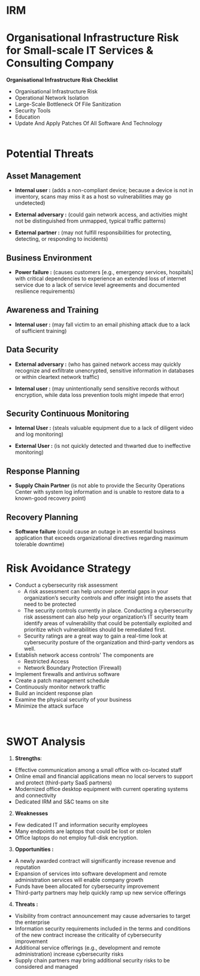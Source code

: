 # IRM

# Organisational Infrastructure Risk for Small-scale IT Services & Consulting Company
**Organisational Infrastructure Risk Checklist** <br>

- Organisational Infrastructure Risk
- Operational Network Isolation 
- Large-Scale Bottleneck Of File Sanitization 
- Security Tools  
- Education
- Update And Apply Patches Of All Software And Technology <br> <br>
# Potential Threats
## Asset Management
- **Internal user :** (adds a non-compliant 
device; because a device is not in 
inventory, scans may miss it as a host 
so vulnerabilities may go undetected)

- **External adversary :** (could gain 
network access, and activities might 
not be distinguished from unmapped, 
typical traffic patterns)

- **External partner :** (may not fulfill 
responsibilities for protecting, 
detecting, or responding to incidents)


## Business Environment
- **Power failure :** (causes customers 
[e.g., emergency services, hospitals] 
with critical dependencies to 
experience an extended loss of 
internet service due to a lack of 
service level agreements and 
documented resilience requirements)

##  Awareness and Training
- **Internal user :** (may fall victim to an 
email phishing attack due to a lack of 
sufficient training)

## Data Security
- **External adversary :** (who has gained 
network access may quickly 
recognize and exfiltrate unencrypted, 
sensitive information in databases or 
within cleartext network traffic)

- **Internal user :** (may unintentionally 
send sensitive records without 
encryption, while data loss prevention 
tools might impede that error)

## Security Continuous Monitoring
- **Internal User :** (steals valuable 
equipment due to a lack of diligent 
video and log monitoring)

- **External User :** (is not quickly 
detected and thwarted due to 
ineffective monitoring)

## Response Planning
- **Supply Chain Partner** (is not able to 
provide the Security Operations 
Center with system log information 
and is unable to restore data to a 
known-good recovery point)

## Recovery Planning
- **Software failure** (could cause an 
outage in an essential business 
application that exceeds 
organizational directives regarding 
maximum tolerable downtime)

# Risk Avoidance Strategy
* Conduct a cybersecurity risk assessment
   * A risk assessment can help uncover potential gaps in your organization’s security controls and offer insight into the assets that need to be protected 
   * The security controls currently in place. Conducting a cybersecurity risk assessment can also help your organization’s IT security team identify areas of 
     vulnerability that could be potentially exploited and prioritize which vulnerabilities should be remediated first. 
   * Security ratings are a great way to gain a real-time look at cybersecurity posture of the organization and third-party vendors as well.
* Establish network access controls'
  The components are <br>
   * Restricted Access
   * Network Boundary Protection (Firewall)
* Implement firewalls and antivirus software
* Create a patch management schedule
* Continuously monitor network traffic
* Build an incident response plan
* Examine the physical security of your business
* Minimize the attack surface  
<br>

# SWOT Analysis

1. **Strengths**: 
* Effective communication among a small office with 
co-located staff
* Online email and financial applications mean no local 
servers to support and protect (third-party SaaS partners)
* Modernized office desktop equipment with current 
operating systems and connectivity
* Dedicated IRM and S&C teams on site


2. **Weaknesses**
* Few dedicated IT and information security employees
* Many endpoints are laptops that could be lost or stolen
* Office laptops do not employ full-disk encryption.

3. **Opportunities :** 
* A newly awarded contract will significantly increase 
revenue and reputation
* Expansion of services into software development and 
remote administration services will enable company 
growth
* Funds have been allocated for cybersecurity 
improvement
* Third-party partners may help quickly ramp up new 
service offerings

4. **Threats :**
* Visibility from contract announcement may cause 
adversaries to target the enterprise
* Information security requirements included in the 
terms and conditions of the new contract increase the 
criticality of cybersecurity improvement
* Additional service offerings (e.g., development and 
remote administration) increase cybersecurity risks
* Supply chain partners may bring additional security 
risks to be considered and managed
